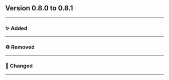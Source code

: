 ## Version 0.8.0 to 0.8.1
---
### :sparkles: Added
---

### :recycle: Removed
---

### :wrench: Changed
---
